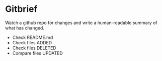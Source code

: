 # Gitbrief

Watch a github repo for changes and write a human-readable summary of what has changed.

* Check README.md
* Check files ADDED
* Check files DELETED
* Compare files UPDATED